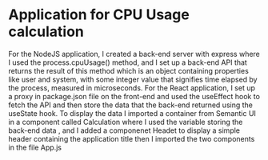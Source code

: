 # Application for CPU Usage calculation
For the NodeJS application, I created a back-end server with express where I used the process.cpuUsage() method, and I set up a back-end API that returns the result of this method which is an object containing properties like user and system, with some integer value that signifies time elapsed by the process, measured in microseconds. 
For the React application, I set up a proxy in package.json file on the front-end and used the useEffect hook to fetch the API and then store the data that the back-end returned using the useState hook. To display the data I imported a container from Semantic UI in a component called Calculation where I used the variable storing the back-end data , and I added a componenet Headet to display a simple header containing the application title then I imported the two components in the file App.js
